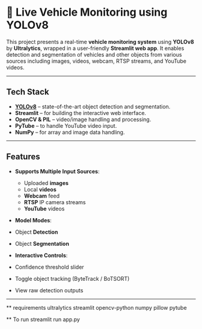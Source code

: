 # 🚗 Live Vehicle Monitoring using YOLOv8

This project presents a real-time **vehicle monitoring system** using **YOLOv8** by **Ultralytics**, wrapped in a user-friendly **Streamlit web app**. It enables detection and segmentation of vehicles and other objects from various sources including images, videos, webcam, RTSP streams, and YouTube videos.

---

##  Tech Stack

- **[YOLOv8](https://github.com/ultralytics/ultralytics)** – state-of-the-art object detection and segmentation.
- **Streamlit** – for building the interactive web interface.
- **OpenCV & PIL** – video/image handling and processing.
- **PyTube** – to handle YouTube video input.
- **NumPy** – for array and image data handling.

---

## Features

- **Supports Multiple Input Sources**:
  - Uploaded **images**
  - Local **videos**
  - **Webcam** feed
  - **RTSP** IP camera streams
  - **YouTube** videos

-  **Model Modes**:
  - Object **Detection**
  - Object **Segmentation**

-  **Interactive Controls**:
  - Confidence threshold slider
  - Toggle object tracking (ByteTrack / BoTSORT)
  - View raw detection outputs

---

** requirements 
ultralytics
streamlit
opencv-python
numpy
pillow
pytube

** To run
streamlit run app.py
